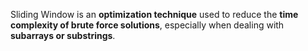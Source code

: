 Sliding Window is an **optimization technique** used to reduce the **time complexity of brute force solutions**, especially when dealing with **subarrays or substrings**.
